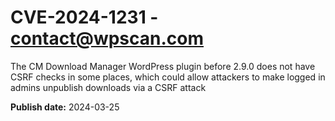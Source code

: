 # CVE-2024-1231 - contact@wpscan.com

The CM Download Manager  WordPress plugin before 2.9.0 does not have CSRF checks in some places, which could allow attackers to make logged in admins unpublish downloads via a CSRF attack

**Publish date:** 2024-03-25
